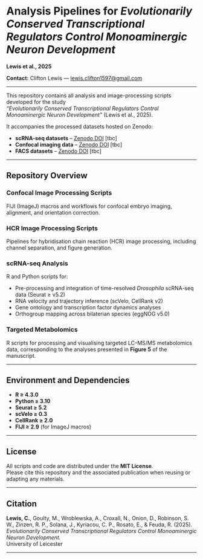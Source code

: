 # Analysis Pipelines for *Evolutionarily Conserved Transcriptional Regulators Control Monoaminergic Neuron Development*  
**Lewis et al., 2025**

**Contact:** Clifton Lewis — [lewis.clifton1597@gmail.com](mailto:lewis.clifton1597@gmail.com)

---

This repository contains all analysis and image-processing scripts developed for the study  
*“Evolutionarily Conserved Transcriptional Regulators Control Monoaminergic Neuron Development”* (Lewis et al., 2025).  

It accompanies the processed datasets hosted on Zenodo:  
- **scRNA-seq datasets** – [Zenodo DOI](https://doi.org/XXXXXXX)  [tbc]
- **Confocal imaging data** – [Zenodo DOI](https://doi.org/XXXXXXX)   [tbc]
- **FACS datasets** – [Zenodo DOI](https://doi.org/XXXXXXX)   [tbc]

---

## Repository Overview

### Confocal Image Processing Scripts  
FIJI (ImageJ) macros and workflows for confocal embryo imaging, alignment, and orientation correction.

### HCR Image Processing Scripts  
Pipelines for hybridisation chain reaction (HCR) image processing, including channel separation, and figure generation.

### scRNA-seq Analysis  
R and Python scripts for:  
- Pre-processing and integration of time-resolved *Drosophila* scRNA-seq data (Seurat ≥ v5.2)  
- RNA velocity and trajectory inference (scVelo, CellRank v2)  
- Gene ontology and transcription factor dynamics analyses  
- Orthogroup mapping across bilaterian species (eggNOG v5.0)

### Targeted Metabolomics  
R scripts for processing and visualising targeted LC–MS/MS metabolomics data, corresponding to the analyses presented in **Figure 5** of the manuscript.

---

## Environment and Dependencies

- **R ≥ 4.3.0**  
- **Python ≥ 3.10**  
- **Seurat ≥ 5.2**  
- **scVelo ≥ 0.3**  
- **CellRank ≥ 2.0**  
- **FIJI ≥ 2.9** (for ImageJ macros)  

---

## License

All scripts and code are distributed under the **MIT License**.  
Please cite this repository and the associated publication when reusing or adapting any materials.

---

## Citation

**Lewis, C.**, Goulty, M., Wroblewska, A., Croxall, N., Onion, D., Robinson, S. W., Zinzen, R. P., Solana, J., Kyriacou, C. P., Rosato, E., & Feuda, R. (2025).  
*Evolutionarily Conserved Transcriptional Regulators Control Monoaminergic Neuron Development.*  
University of Leicester

---
#
